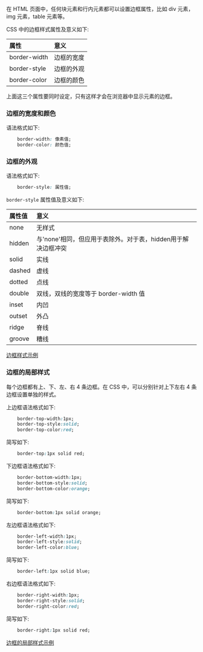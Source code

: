 
在 HTML 页面中，任何块元素和行内元素都可以设置边框属性，比如 div 元素，img 元素，table 元素等。

CSS 中的边框样式属性及意义如下:

| 属性 | 意义 |
|:----|:-----|
| border-width | 边框的宽度 |
| border-style | 边框的外观 |
| border-color | 边框的颜色 |

上面这三个属性要同时设定，只有这样才会在浏览器中显示元素的边框。


### 边框的宽度和颜色

语法格式如下:
```css
    border-width: 像素值;
    border-color: 颜色值;
```

### 边框的外观

语法格式如下:
```css
    border-style: 属性值;
```
`border-style` 属性值及意义如下:

| 属性值 | 意义 |
|:------|:-----|
| none  | 无样式 |
| hidden | 与'none'相同，但应用于表除外。对于表，hidden用于解决边框冲突 |
| solid | 实线 |
| dashed | 虚线 |
| dotted | 点线 |
| double | 双线，双线的宽度等于 border-width 值 |
| inset  | 内凹 |
| outset | 外凸 |
| ridge  | 脊线 |
| groove | 糟线 |

[边框样式示例](t/03_border.html)


### 边框的局部样式

每个边框都有上、下、左、右 4 条边框。在 CSS 中，可以分别针对上下左右 4 条边框设置单独的样式。

上边框语法格式如下:
```css
    border-top-width:1px;
    border-top-style:solid;
    border-top-color:red;
```
简写如下:
```css
    border-top:1px solid red;
```

下边框语法格式如下:
```css
    border-bottom-width:1px;
    border-bottom-style:solid;
    border-bottom-color:orange;
```
简写如下:
```css
    border-bottom:1px solid orange;
```

左边框语法格式如下:
```css
    border-left-width:1px;
    border-left-style:solid;
    border-left-color:blue;
```
简写如下:
```css
    border-left:1px solid blue;
```

右边框语法格式如下:
```css
    border-right-width:1px;
    border-right-style:solid;
    border-right-color:red;
```
简写如下:
```css
    border-right:1px solid red;
```

[边框的局部样式示例](t/03_border_local.html)